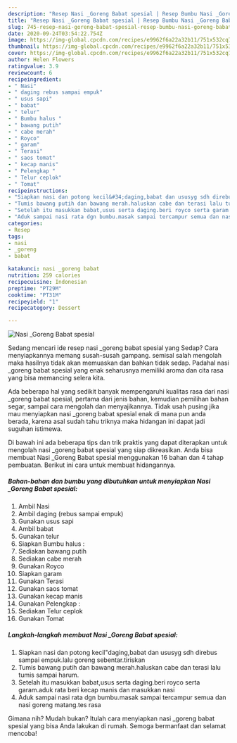 ```yaml
---
description: "Resep Nasi _Goreng Babat spesial | Resep Bumbu Nasi _Goreng Babat spesial Yang Lezat Sekali"
title: "Resep Nasi _Goreng Babat spesial | Resep Bumbu Nasi _Goreng Babat spesial Yang Lezat Sekali"
slug: 745-resep-nasi-goreng-babat-spesial-resep-bumbu-nasi-goreng-babat-spesial-yang-lezat-sekali
date: 2020-09-24T03:54:22.754Z
image: https://img-global.cpcdn.com/recipes/e9962f6a22a32b11/751x532cq70/nasi-_goreng-babat-spesial-foto-resep-utama.jpg
thumbnail: https://img-global.cpcdn.com/recipes/e9962f6a22a32b11/751x532cq70/nasi-_goreng-babat-spesial-foto-resep-utama.jpg
cover: https://img-global.cpcdn.com/recipes/e9962f6a22a32b11/751x532cq70/nasi-_goreng-babat-spesial-foto-resep-utama.jpg
author: Helen Flowers
ratingvalue: 3.9
reviewcount: 6
recipeingredient:
- " Nasi"
- " daging rebus sampai empuk"
- " usus sapi"
- " babat"
- " telur"
- " Bumbu halus "
- " bawang putih"
- " cabe merah"
- " Royco"
- " garam"
- " Terasi"
- " saos tomat"
- " kecap manis"
- " Pelengkap "
- " Telur ceplok"
- " Tomat"
recipeinstructions:
- "Siapkan nasi dan potong kecil&#34;daging,babat dan ususyg sdh direbus sampai empuk.lalu goreng sebentar.tiriskan"
- "Tumis bawang putih dan bawang merah.haluskan cabe dan terasi lalu tumis sampai harum."
- "Setelah itu masukkan babat,usus serta daging.beri royco serta garam.aduk rata beri kecap manis dan masukkan nasi"
- "Aduk sampai nasi rata dgn bumbu.masak sampai tercampur semua dan nasi goreng matang.tes rasa"
categories:
- Resep
tags:
- nasi
- _goreng
- babat

katakunci: nasi _goreng babat 
nutrition: 259 calories
recipecuisine: Indonesian
preptime: "PT29M"
cooktime: "PT31M"
recipeyield: "1"
recipecategory: Dessert

---
```



![Nasi _Goreng Babat spesial](https://img-global.cpcdn.com/recipes/e9962f6a22a32b11/751x532cq70/nasi-_goreng-babat-spesial-foto-resep-utama.jpg)

Sedang mencari ide resep nasi _goreng babat spesial yang Sedap? Cara menyiapkannya memang susah-susah gampang. semisal salah mengolah maka hasilnya tidak akan memuaskan dan bahkan tidak sedap. Padahal nasi _goreng babat spesial yang enak seharusnya memiliki aroma dan cita rasa yang bisa memancing selera kita.

Ada beberapa hal yang sedikit banyak mempengaruhi kualitas rasa dari nasi _goreng babat spesial, pertama dari jenis bahan, kemudian pemilihan bahan segar, sampai cara mengolah dan menyajikannya. Tidak usah pusing jika mau menyiapkan nasi _goreng babat spesial enak di mana pun anda berada, karena asal sudah tahu triknya maka hidangan ini dapat jadi suguhan istimewa.




Di bawah ini ada beberapa tips dan trik praktis yang dapat diterapkan untuk mengolah nasi _goreng babat spesial yang siap dikreasikan. Anda bisa membuat Nasi _Goreng Babat spesial menggunakan 16 bahan dan 4 tahap pembuatan. Berikut ini cara untuk membuat hidangannya.

<!--inarticleads1-->

##### Bahan-bahan dan bumbu yang dibutuhkan untuk menyiapkan Nasi _Goreng Babat spesial:

1. Ambil  Nasi
1. Ambil  daging (rebus sampai empuk)
1. Gunakan  usus sapi
1. Ambil  babat
1. Gunakan  telur
1. Siapkan  Bumbu halus :
1. Sediakan  bawang putih
1. Sediakan  cabe merah
1. Gunakan  Royco
1. Siapkan  garam
1. Gunakan  Terasi
1. Gunakan  saos tomat
1. Gunakan  kecap manis
1. Gunakan  Pelengkap :
1. Sediakan  Telur ceplok
1. Gunakan  Tomat




<!--inarticleads2-->

##### Langkah-langkah membuat Nasi _Goreng Babat spesial:

1. Siapkan nasi dan potong kecil&#34;daging,babat dan ususyg sdh direbus sampai empuk.lalu goreng sebentar.tiriskan
1. Tumis bawang putih dan bawang merah.haluskan cabe dan terasi lalu tumis sampai harum.
1. Setelah itu masukkan babat,usus serta daging.beri royco serta garam.aduk rata beri kecap manis dan masukkan nasi
1. Aduk sampai nasi rata dgn bumbu.masak sampai tercampur semua dan nasi goreng matang.tes rasa




Gimana nih? Mudah bukan? Itulah cara menyiapkan nasi _goreng babat spesial yang bisa Anda lakukan di rumah. Semoga bermanfaat dan selamat mencoba!
